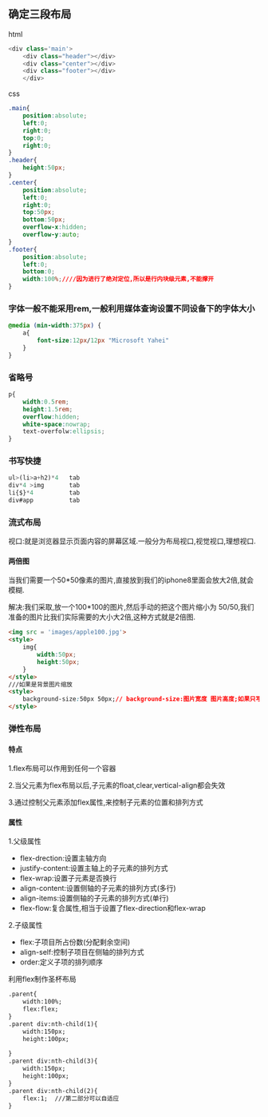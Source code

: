 ## 确定三段布局

html

```js
<div class='main'>
    <div class="header"></div>
	<div class="center"></div>
    <div class="footer"></div>
    </div>
```

css

```css
.main{
    position:absolute;
    left:0;
    right:0;
    top:0;
    right:0;
}
.header{
    height:50px;
}
.center{
    position:absolute;
    left:0;
    right:0;
    top:50px;
    bottom:50px;
    overflow-x:hidden;
    overflow-y:auto;
}
.footer{
    position:absolute;
    left:0;
    bottom:0;
    width:100%;////因为进行了绝对定位,所以是行内块级元素,不能撑开
}
```

### 字体一般不能采用rem,一般利用媒体查询设置不同设备下的字体大小

```css
@media (min-width:375px) {
    a{
        font-size:12px/12px "Microsoft Yahei"
    }
}
```

### 省略号

```css
p{
    width:0.5rem;
    height:1.5rem;
    overflow:hidden;
    white-space:nowrap;
    text-overfolw:ellipsis;
}
```

### 书写快捷

```js
ul>(li>a+h2)*4   tab
div*4 >img       tab
li{$}*4          tab
div#app          tab
```

### 流式布局

视口:就是浏览器显示页面内容的屏幕区域.一般分为布局视口,视觉视口,理想视口.

#### 两倍图

当我们需要一个50*50像素的图片,直接放到我们的iphone8里面会放大2倍,就会模糊.

解决:我们采取,放一个100*100的图片,然后手动的把这个图片缩小为 50/50,我们准备的图片比我们实际需要的大小大2倍,这种方式就是2倍图.

```html
<img src = 'images/apple100.jpg'>
<style>
    img{
        width:50px;
        height:50px;
    }
</style>
///如果是背景图片缩放
<style>
    background-size:50px 50px;// background-size:图片宽度 图片高度;如果只写了一个参数,就是等比缩放
</style>
```

### 弹性布局

#### 特点

1.flex布局可以作用到任何一个容器

2.当父元素为flex布局以后,子元素的float,clear,vertical-align都会失效

3.通过控制父元素添加flex属性,来控制子元素的位置和排列方式

#### 属性

1.父级属性

+ flex-drection:设置主轴方向
+ justify-content:设置主轴上的子元素的排列方式
+ flex-wrap:设置子元素是否换行
+ align-content:设置侧轴的子元素的排列方式(多行)
+ align-items:设置侧轴的子元素的排列方式(单行)
+ flex-flow:复合属性,相当于设置了flex-direction和flex-wrap

2.子级属性

+ flex:子项目所占份数(分配剩余空间)
+ align-self:控制子项目在侧轴的排列方式
+ order:定义子项的排列顺序

利用flex制作圣杯布局

```html
.parent{
    width:100%;
    flex:flex;
}
.parent div:nth-child(1){
	width:150px;
    height:100px;
	
}
.parent div:nth-child(3){
	width:150px;
    height:100px;
}
.parent div:nth-child(2){
	flex:1;  ///第二部分可以自适应
}
```



